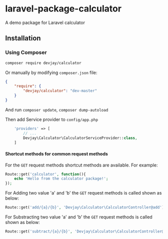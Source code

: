 # laravel-package-calculator
A demo package for Laravel calculator

## Installation

### Using Composer

```sh
composer require devjay/calculator
```

Or manually by modifying `composer.json` file:

``` json
{
    "require": {
        "devjay/calculator": "dev-master"
    }
}
```

And run `composer update`, `composer dump-autoload`

Then add Service provider to `config/app.php`

``` php
    'providers' => [
        // ...
        Devjay\Calculator\CalculatorServiceProvider::class,
    ]
```

#### Shortcut methods for common request methods

For the `GET` request methods shortcut methods are available. For example:

```php
Route::get('calculator', function(){
	echo 'Hello from the calculator package!';
});
```

For Adding two value 'a' and 'b' the `GET` request methods is called shown as below:
```php
Route::get('add/{a}/{b}', 'Devjay\Calculator\CalculatorController@add');
```

For Substracting two value 'a' and 'b' the `GET` request methods is called shown as below:
```php
Route::get('subtract/{a}/{b}', 'Devjay\Calculator\CalculatorController@subtract');

```
